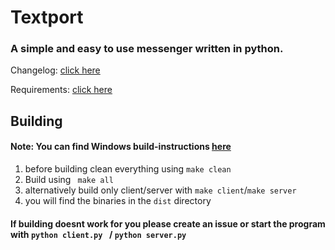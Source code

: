 # Textport
### A simple and easy to use messenger written in python.
Changelog: [click here](changelog.md)

Requirements: [click here](requirements.md)
## Building
#### Note: You can find Windows build-instructions [here](build-instructions-win.md)
1. before building clean everything using ``` make clean ```
2. Build using ``` make all```
3. alternatively build only client/server with ``` make client ```/``` make server ```
4. you will find the binaries in the ``` dist ``` directory
#### If building doesnt work for you please create an issue or start the program with ```python client.py ``` / ```python server.py```
